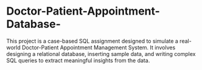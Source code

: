 # Doctor-Patient-Appointment-Database-
This project is a case-based SQL assignment designed to simulate a real-world Doctor-Patient Appointment Management System. It involves designing a relational database, inserting sample data, and writing complex SQL queries to extract meaningful insights from the data.
